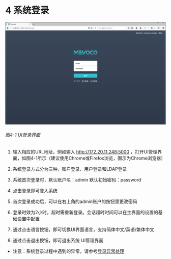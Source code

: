 # 4 系统登录

![png](../images/4-1.png "图4-1 UI登录界面")
###### 图4-1 UI登录界面

1. 输入相应的URL地址，例如输入 http://172.20.11.248:5000 ，打开UI管理界面，如图4-1所示（建议使用Chrome或Firefox浏览，图示为Chrome浏览器）

2. 系统登录方式分为三种，账户登录、用户登录和LDAP登录

3. 系统首次登录时，默认账户名：admin 默认初始密码：password

4. 点击登录即可登入系统

5. 首次登录成功后，可以在右上角的admin账户的按钮里更改密码

6. 登录时效为2小时，超时需重新登录。会话超时时间可以在主界面的设置的基础设置中配置

7. 通过点击语言按钮，即可切换UI界面语言，支持简体中文/英语/繁体中文

8. 通过点击退出按钮，即可退出系统 UI管理界面

* 注意：系统登录过程中遇到的异常，请参考[登录异常处理](/exception/login.md)
